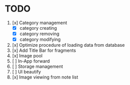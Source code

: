 # TODO

1. [x] Category management
   * [x] category creating
   * [x] category removing
   * [x] category modifying
2. [x] Optimize procedure of loading data from database
3. [x] Add Title Bar for fragments
4. [x] Image pool 
5. [ ] In-App forward
6. [ ] Storage management
7. [ ] UI beautify
8. [x] Image viewing from note list
